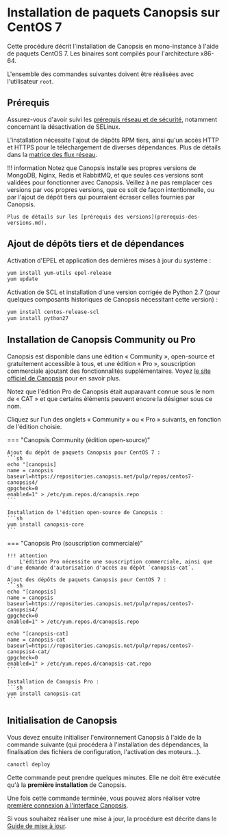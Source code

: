 # Installation de paquets Canopsis sur CentOS 7

Cette procédure décrit l'installation de Canopsis en mono-instance à l'aide de paquets CentOS 7. Les binaires sont compilés pour l'architecture x86-64.

L'ensemble des commandes suivantes doivent être réalisées avec l'utilisateur `root`.

## Prérequis

Assurez-vous d'avoir suivi les [prérequis réseau et de sécurité](../administration-avancee/configuration-parefeu-et-selinux.md), notamment concernant la désactivation de SELinux.

L'installation nécessite l'ajout de dépôts RPM tiers, ainsi qu'un accès HTTP et HTTPS pour le téléchargement de diverses dépendances. Plus de détails dans la [matrice des flux réseau](../matrice-des-flux-reseau/index.md).

!!! information
    Notez que Canopsis installe ses propres versions de MongoDB, Nginx, Redis et RabbitMQ, et que seules ces versions sont validées pour fonctionner avec Canopsis. Veillez à ne pas remplacer ces versions par vos propres versions, que ce soit de façon intentionnelle, ou par l'ajout de dépôt tiers qui pourraient écraser celles fournies par Canopsis.

    Plus de détails sur les [prérequis des versions](prerequis-des-versions.md).

## Ajout de dépôts tiers et de dépendances

Activation d'EPEL et application des dernières mises à jour du système :
```sh
yum install yum-utils epel-release
yum update
```

Activation de SCL et installation d'une version corrigée de Python 2.7 (pour quelques composants historiques de Canopsis nécessitant cette version) :
```sh
yum install centos-release-scl
yum install python27
```

## Installation de Canopsis Community ou Pro

Canopsis est disponible dans une édition « Community », open-source et gratuitement accessible à tous, et une édition « Pro », souscription commerciale ajoutant des fonctionnalités supplémentaires. Voyez [le site officiel de Canopsis](https://www.capensis.fr/canopsis/) pour en savoir plus.

Notez que l'édition Pro de Canopsis était auparavant connue sous le nom de « CAT » et que certains éléments peuvent encore la désigner sous ce nom.

Cliquez sur l'un des onglets « Community » ou « Pro » suivants, en fonction de l'édition choisie.

=== "Canopsis Community (édition open-source)"

    Ajout du dépôt de paquets Canopsis pour CentOS 7 :
    ```sh
    echo "[canopsis]
    name = canopsis
    baseurl=https://repositories.canopsis.net/pulp/repos/centos7-canopsis4/
    gpgcheck=0
    enabled=1" > /etc/yum.repos.d/canopsis.repo
    ```

    Installation de l'édition open-source de Canopsis :
    ```sh
    yum install canopsis-core
    ```

=== "Canopsis Pro (souscription commerciale)"

    !!! attention
        L'édition Pro nécessite une souscription commerciale, ainsi que d'une demande d'autorisation d'accès au dépôt `canopsis-cat`.

    Ajout des dépôts de paquets Canopsis pour CentOS 7 :
    ```sh
    echo "[canopsis]
    name = canopsis
    baseurl=https://repositories.canopsis.net/pulp/repos/centos7-canopsis4/
    gpgcheck=0
    enabled=1" > /etc/yum.repos.d/canopsis.repo

    echo "[canopsis-cat]
    name = canopsis-cat
    baseurl=https://repositories.canopsis.net/pulp/repos/centos7-canopsis4-cat/
    gpgcheck=0
    enabled=1" > /etc/yum.repos.d/canopsis-cat.repo
    ```

    Installation de Canopsis Pro :
    ```sh
    yum install canopsis-cat
    ```

## Initialisation de Canopsis

Vous devez ensuite initialiser l'environnement Canopsis à l'aide de la commande suivante (qui procédera à l'installation des dépendances, la finalisation des fichiers de configuration, l'activation des moteurs…).

```sh
canoctl deploy
```

Cette commande peut prendre quelques minutes. Elle ne doit être exécutée qu'à la **première installation** de Canopsis.

Une fois cette commande terminée, vous pouvez alors réaliser votre [première connexion à l'interface Canopsis](premiere-connexion.md). 

Si vous souhaitez réaliser une mise à jour, la procédure est décrite dans le [Guide de mise à jour](../mise-a-jour/index.md).
